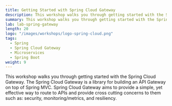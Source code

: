 ```yaml
---
title: Getting Started with Spring Cloud Gateway
description: This workshop walks you through getting started with the Spring Cloud Gateway.
summary: This workshop walks you through getting started with the Spring Cloud Gateway.
lab: lab-spring-gateway
length: 20
logo: "/images/workshops/logo-spring-cloud.png"
tags:
  - Spring
  - Spring Cloud Gateway
  - Microservices
  - Spring Boot
weight: 9
---
```


This workshop walks you through getting started with the Spring Cloud Gateway. The Spring Cloud Gateway is a library for building an API Gateway on top of Spring MVC. Spring Cloud Gateway aims to provide a simple, yet effective way to route to APIs and provide cross cutting concerns to them such as: security, monitoring/metrics, and resiliency.
